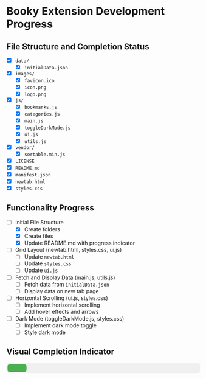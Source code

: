 # Booky Extension Development Progress

## File Structure and Completion Status

- [x] `data/`
  - [x] `initialData.json`
- [x] `images/`
  - [x] `favicon.ico`
  - [x] `icon.png`
  - [x] `logo.png`
- [x] `js/`
  - [x] `bookmarks.js`
  - [x] `categories.js`
  - [x] `main.js`
  - [x] `toggleDarkMode.js`
  - [x] `ui.js`
  - [x] `utils.js`
- [x] `vendor/`
  - [x] `sortable.min.js`
- [x] `LICENSE`
- [x] `README.md`
- [x] `manifest.json`
- [x] `newtab.html`
- [x] `styles.css`

## Functionality Progress

- [ ] Initial File Structure
  - [x] Create folders
  - [x] Create files
  - [x] Update README.md with progress indicator
- [ ] Grid Layout (newtab.html, styles.css, ui.js)
  - [ ] Update `newtab.html`
  - [ ] Update `styles.css`
  - [ ] Update `ui.js`
- [ ] Fetch and Display Data (main.js, utils.js)
  - [ ] Fetch data from `initialData.json`
  - [ ] Display data on new tab page
- [ ] Horizontal Scrolling (ui.js, styles.css)
  - [ ] Implement horizontal scrolling
  - [ ] Add hover effects and arrows
- [ ] Dark Mode (toggleDarkMode.js, styles.css)
  - [ ] Implement dark mode toggle
  - [ ] Style dark mode

## Visual Completion Indicator

<style>
.progress-bar {
  background-color: #f0f0f0;
  border-radius: 5px;
  margin: 10px 0;
  padding: 3px;
  width: 100%;
}

.progress {
  background-color: #4caf50;
  border-radius: 5px;
  height: 20px;
  width: 0;
  transition: width 0.3s;
}
</style>

<div class="progress-bar">
  <div class="progress" id="progress" style="width: 10%;"></div>
</div>

<script>
const updateProgress = (percentage) => {
  document.getElementById('progress').style.width = percentage + '%';
};

updateProgress(10); // Update this value based on the completion percentage
</script>
